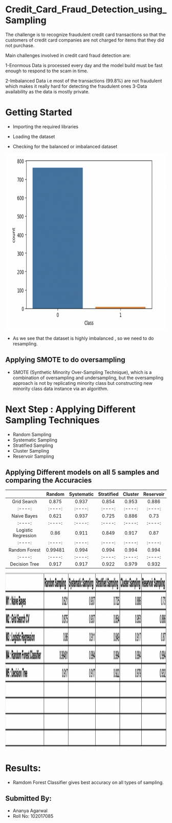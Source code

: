 # Credit_Card_Fraud_Detection_using_Sampling
The challenge is to recognize fraudulent credit card transactions so that the customers of credit card companies are not charged for items that they did not purchase.

Main challenges involved in credit card fraud detection are:

1-Enormous Data is processed every day and the model build must be fast enough to respond to the scam in time.

2-Imbalanced Data i.e most of the transactions (99.8%) are not fraudulent which makes it really hard for detecting the fraudulent ones
3-Data availability as the data is mostly private.

# Getting Started

- Importing the required libraries

- Loading the dataset

- Checking for the balanced or imbalanced dataset

<img align="centre" src="https://github.com/ananyaa01/Credit_Card_Fraud_Detection-using-Sampling/blob/2968ce6bda4657ae910e86f0511f118ad24fa9ba/Screenshot%202023-02-20%20at%201.14.02%20AM.png" height="550" />

- As we see that the dataset is highly imbalanced , so we need to do resampling.

## Applying SMOTE to do oversampling

- SMOTE (Synthetic Minority Over-Sampling Technique), which is a combination of oversampling and undersampling, but the oversampling approach is not by replicating minority class but constructing new minority class data instance via an algorithm.


# Next Step : Applying Different Sampling Techniques 

- Random Sampling
- Systematic Sampling
- Stratified Sampling
- Cluster Sampling
- Reservoir Sampling

## Applying Different models on all 5 samples and comparing the Accuracies


|         | Random   | Systematic  | Stratified | Cluster | Reservoir |
| :----: | :----: | :----: |  :----: | :----: | :----: |
| Grid Search | 0.875 |	0.937 |	0.854 |	0.953 |	0.886  |
| :----: | :----: | :----: |  :----: | :----: | :----: |
| Naive Bayes | 0.621 |	0.937 |	0.725 |	0.886 |	0.73 |
| :----: | :----: | :----: |  :----: | :----: | :----: |
| Logistic Regression | 0.86| 0.911 |	0.849 |	0.917 |	0.87 |
| :----: | :----: | :----: |  :----: | :----: | :----: |
| Random Forest | 0.99481 |	0.994 |	0.994 |	0.994 |	0.994 |
| :----: | :----: | :----: |  :----: | :----: | :----: |
| Decision Tree | 0.917	| 0.917	| 0.922 |	0.979	 | 0.932 |


<img align="centre" src="https://github.com/ananyaa01/Credit_Card_Fraud_Detection-using-Sampling/blob/31f9b09566f81b8998697a5a9d694db15aa1bdaa/Screenshot%202023-02-20%20at%202.03.03%20AM.png" height="550" />

# Results:

- Ramdom Forest Classifier gives best accuracy on all types of sampling.

## Submitted By:

- Ananya Agarwal
- Roll No: 102017085






